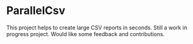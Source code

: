 ParallelCsv
===========

This project helps to create large CSV reports in seconds. Still a work in progress project. Would like some feedback and contributions.
